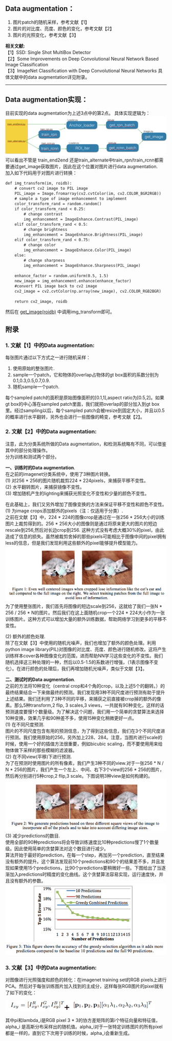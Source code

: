 ## Data augmentation：
1. 图片patch的随机采样，参考文献【1】
2. 图片的对比度、亮度、颜色的变化，参考文献【2】
3. 图片的光照变化，参考文献【3】

**相关文献:**  
【1】SSD: Single Shot MultiBox Detector  
【2】Some Improvements on Deep Convolutional Neural Network Based Image Classification  
【3】ImageNet Classiﬁcation with Deep Convolutional Neural Networks 
具体文献中的data augmentation详见附录。
___

## Data augmentation实现：
目前实现的data augmentation为上述3点中的第2点。 
具体实现逻辑为：  
![structure](dataaug_structure.png)  
可以看出不管是 train\_end2end 还是train\_alternate中train\_rpn/train\_rcnn都需要通过get\_image获取图片，因此在这个位置对图片进行data augmentation.   
加入如下代码用于对图片进行转换：  
 
```
def img_transform(im, roidb):
    # convert cv2 image to PIL image
    PIL_image = Image.fromarray(cv2.cvtColor(im, cv2.COLOR_BGR2RGB))
    # sample a type of image enhancement to implement
    color_transform_rand = random.random()
    if color_transform_rand < 0.25:
        # change contrast
        img_enhancement = ImageEnhance.Contrast(PIL_image)
    elif color_transform_rand < 0.5:
        # change brightness
        img_enhancement = ImageEnhance.Brightness(PIL_image)
    elif color_transform_rand < 0.75:
        # change color
        img_enhancement = ImageEnhance.Color(PIL_image)
    else:
        # change sharpness
        img_enhancement = ImageEnhance.Sharpness(PIL_image)

    enhance_factor = random.uniform(0.5, 1.5)
    new_image = img_enhancement.enhance(enhance_factor)
    #convert PIL image back to cv2 image
    cv2_image = cv2.cvtColor(np.array(new_image), cv2.COLOR_RGB2BGR)

    return cv2_image, roidb
```

然后在 [get_image(roidb)](https://github.com/ElaineBao/mxnet/blob/dev/example/rcnn/rcnn/io/image.py#L8) 中调用img\_transform即可。


## 附录
### 1. 文献【1】中的Data augmentation:
每张图片通过以下方式之一进行随机采样：   
1. 使用原始的整张图片.   
2. sample一个patch，它和物体的overlap占物体的gt box面积的系数分别为0.1,0.3,0.5,0.7,0.9.  
3. 随机sample一个patch.  

每个sampled patch的面积是原始图像面积的[0.1,1],aspect ratio为[0.5,2]。如果gt box的中心落在sampled patch里面，我们就把overlap的部分加入到gt box里。经过sampling以后，每个sampled patch会被resize到固定大小，并且以0.5的概率进行水平翻转，另外也会进行一些图像的畸变，参考文献【2】。

### 2. 文献【2】中的Data augmentation:
注意，此为分类系统所做的Data augmentation，和检测系统略有不同，可以借鉴其中的部分处理操作。   
分为训练和测试两个部分。  
 
**一、训练时的Data augmentation**.  
在之前的imagenet分类系统中，使用了3种图片转换。   
(1) 对256 * 256的图片随机裁剪224 * 224pixels，来捕获平移不变性。    
(2) 水平翻转图片，来捕获镜像不变性。    
(3) 增加随机产生的lighting来捕获光照变化不变性和少量的颜色不变性。   

在此基础上，我们又另外增加了图像变换的方法来保证平移不变性和颜色不变性。   
(1) 为image crops添加额外的pixels（注：仅适用于分类）.  
之前在文献【3】中，224 * 224的图像crop是通过在一张256 * 256大小的训练图片上裁剪得到的。256 * 256大小的图像则是通过将原来更大的图片的短边rescale到256,然后对长边crop到256. 这种方式没有考虑大概30%的pixel，由此造成了信息的损失。虽然被裁剪舍掉的那些pixels可能相比于图像中间的pixel拥有less的信息，但是我们发现利用这些额外的pixel能够提升模型能力。    
![dataaug_1](dataaug_1.png)
为了使用整张图片，我们首先将图像的短边scale到256，这就给了我们一张N * 256 / 256 * N的图片。然后我们在这上面随机crop一个224 * 224大小作为一张训练图片。这种方式可以增加大量的额外训练数据，帮助网络学习到更多的平移不变性。

(2) 额外的颜色处理.  
除了在文献【3】中使用的随机光噪声，我们也增加了额外的颜色处理。利用python image library(PIL)对图像的对比度、亮度、颜色进行随机修改。这将产生训练样本cover各种图像变化的范围，进而帮助NN学习这些变化的不变性。我们随机选择这三种处理的一种，然后以0.5-1.5的系数进行增强，（1表示图像不变化）。在进行颜色的处理后，我们再增加随机光噪声，类似于文献【3】。
    
**二、测试时的Data augmentation**.  
之前的方法将10种变化（central crop和4个角的crop，以及上述5个的翻转。）的最终结果结合一下来做最终的预测。我们发现用3种不同尺度进行预测有助于提升上述结果。我们还利用了3种不同的平移，来捕获之前直接被crop掉的额外的像素。那么5种transform,2 flip, 3 scales,3 views，一共就有90种变化，这样的话预测速度要慢1个数量级。为了解决这个问题，我们用一个简单的贪婪算法来选择10种变换，效果几乎和90种差不多，使用15种变化稍微更好一点。    
(1) 在不同尺度预测.  
图片的不同尺度包含有用的预测信息，为了得到这些信息，我们在3个不同尺度进行预测。我们使用原始的256，另外加上228、284。注意，当图片进行scale的时候，使用一个好的插值方法很重要，例如bicubic scaling，而不要使用用来给物体做下采样的那些模糊的滤波器。       
(2) 在不同view(平移)下进行预测.   
为了在预测时使用图片的所有像素，我们产生3种不同的view.对于一张256 * N / N * 256的图片，我们产生一个左上、中间、右下3个view的256 * 256的图片，然后再分别进行5种crop,2 flip,3 scale。下图说明3种view是如何构建的。  
![dataaug_2](dataaug_2.png)      
(3) 减少predictions的数目.    
使用全部的90种predictions将会导致训练速度比10种predictions慢了1个数量级。因此使用简单的贪婪算法对这个数目进行减少。    
算法开始于最好的prediction，在每一个step，再加另一个prediction，直至结果没有额外的提升。这个算法发现前10个predictions和90个的结果差不多，并且发现如果使用15个predictions，比90个predictions要稍微好一些。下图给出了当逐渐加入predictions时精度的变化曲线。这个贪婪算法容易实现，运行速度快，并且没有额外的参数。    
![dataaug_3](dataaug_3.png)  
<script type="text/javascript" src="http://cdn.mathjax.org/mathjax/latest/MathJax.js?config=default"></script>

### 3. 文献【3】中的Data augmentation:
对图像进行光照强度和颜色的转化：在imagenet training set的RGB pixels上进行PCA。然后对于每张训练图片加入找到的主成分，这样每张RGB图片的pixel就有了如下的变化： 
  
![dataaug_4](dataaug_4.png)

其中pi和lambda\_i是RGB pixel 3 * 3的协方差矩阵的第i个特征向量和特征值， alpha\_i 是高斯分布采样出的随机值。alpha\_i对于一张特定训练图片的所有pixel都是一样的，直到它下次用于训练的时候，alpha\_i会重新生成。